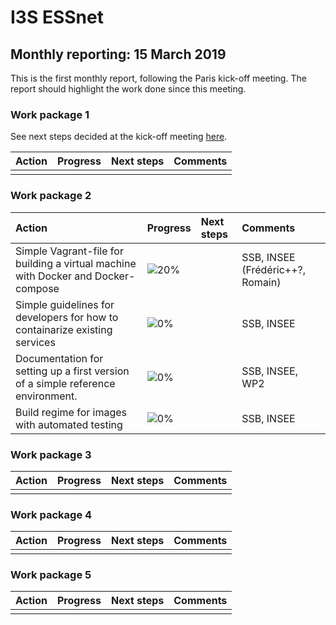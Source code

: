 # I3S ESSnet

## Monthly reporting: 15 March 2019

This is the first monthly report, following the Paris kick-off meeting. The report should highlight the work done since this meeting.


### Work package 1

See next steps decided at the kick-off meeting [here](https://i3s-essnet.github.io/Documents/ko-meeting/next-steps-wp1.html).

| Action  | Progress | Next steps | Comments |
|:--|:--|:--|:--|
|  |  |  |  |  |


### Work package 2

| Action  | Progress | Next steps | Comments |
|:--|:--|:--|:--|
|Simple Vagrant-file for building a virtual machine with Docker and Docker-compose|![20%](http://progressed.io/bar/20)||SSB, INSEE (Frédéric++?, Romain)|
|Simple guidelines for developers for how to containarize existing services|![0%](http://progressed.io/bar/0)||SSB, INSEE|
|Documentation for setting up a first version of a simple reference environment. |![0%](http://progressed.io/bar/0)||SSB, INSEE, WP2|
|Build regime for images with automated testing|![0%](http://progressed.io/bar/0)||SSB, INSEE|


### Work package 3

| Action  | Progress | Next steps | Comments |
|:--|:--|:--|:--|
|  |  |  |  |  |


### Work package 4

| Action  | Progress | Next steps | Comments |
|:--|:--|:--|:--|
|  |  |  |  |  |


### Work package 5

| Action  | Progress | Next steps | Comments |
|:--|:--|:--|:--|
|  |  |  |  |  |
